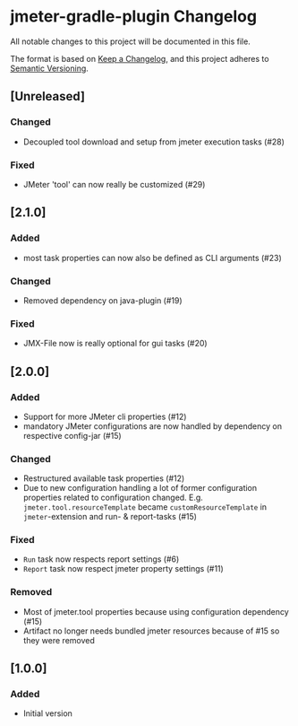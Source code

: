 <!--
Types of changes
 - `Added` for new features.
 - `Changed` for changes in existing functionality.
 - `Deprecated` for soon-to-be removed features.
 - `Removed` for now removed features.
 - `Fixed` for any bug fixes.
 - `Security` in case of vulnerabilities.
Only add when needed
-->

# jmeter-gradle-plugin Changelog
All notable changes to this project will be documented in this file.

The format is based on [Keep a Changelog](https://keepachangelog.com),
and this project adheres to [Semantic Versioning](https://semver.org).

## [Unreleased]
### Changed
- Decoupled tool download and setup from jmeter execution tasks (#28)

### Fixed
- JMeter 'tool' can now really be customized (#29)

## [2.1.0]
### Added
- most task properties can now also be defined as CLI arguments (#23)

### Changed
- Removed dependency on java-plugin (#19)

### Fixed
- JMX-File now is really optional for gui tasks (#20)

## [2.0.0]
### Added
- Support for more JMeter cli properties (#12)
- mandatory JMeter configurations are now handled by dependency on respective config-jar (#15)

### Changed
- Restructured available task properties (#12)
- Due to new configuration handling a lot of former configuration properties related to configuration changed. E.g. `jmeter.tool.resourceTemplate` became `customResourceTemplate` in `jmeter`-extension and run- & report-tasks (#15)

### Fixed
- `Run` task now respects report settings (#6)
- `Report` task now respect jmeter property settings (#11)

### Removed
- Most of jmeter.tool properties because using configuration dependency (#15)
- Artifact no longer needs bundled jmeter resources because of #15 so they were removed

## [1.0.0]
### Added
- Initial version